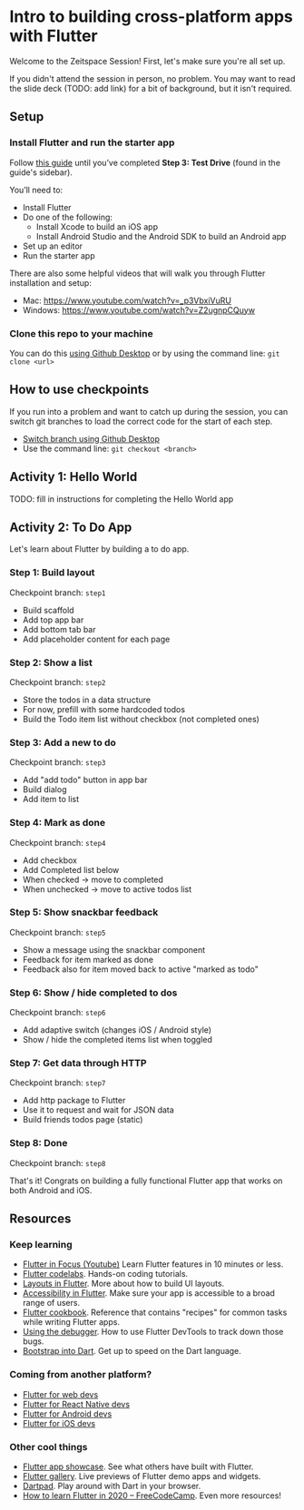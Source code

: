 # Intro to building cross-platform apps with Flutter
Welcome to the Zeitspace Session! First, let's make sure you're all set up.

If you didn't attend the session in person, no problem. You may want to read the slide deck (TODO: add link) for a bit of background, but it isn't required.

## Setup

### Install Flutter and run the starter app
Follow [this guide](https://flutter.dev/docs/get-started/install) until you’ve completed **Step 3: Test Drive** (found in the guide's sidebar). 

You’ll need to:

* Install Flutter
* Do one of the following:
  * Install Xcode to build an iOS app
  * Install Android Studio and the Android SDK to build an Android app
* Set up an editor
* Run the starter app

There are also some helpful videos that will walk you through Flutter installation and setup:
* Mac: https://www.youtube.com/watch?v=_p3VbxiVuRU
* Windows: https://www.youtube.com/watch?v=Z2ugnpCQuyw

### Clone this repo to your machine

You can do this [using Github Desktop](https://help.github.com/en/desktop/contributing-to-projects/cloning-a-repository-from-github-to-github-desktop) or by using the command line: `git clone <url>`

## How to use checkpoints

If you run into a problem and want to catch up during the session, you can switch git branches to load the correct code for the start of each step.
* [Switch branch using Github Desktop](https://help.github.com/en/desktop/contributing-to-projects/switching-between-branches)
* Use the command line: `git checkout <branch>`

## Activity 1: Hello World

TODO: fill in instructions for completing the Hello World app

## Activity 2: To Do App

Let's learn about Flutter by building a to do app.

### Step 1: Build layout

Checkpoint branch: `step1`

* Build scaffold
* Add top app bar
* Add bottom tab bar
* Add placeholder content for each page

### Step 2: Show a list

Checkpoint branch: `step2`

* Store the todos in a data structure
* For now, prefill with some hardcoded todos
* Build the Todo item list without checkbox (not completed ones)

### Step 3: Add a new to do

Checkpoint branch: `step3`

* Add "add todo" button in app bar
* Build dialog
* Add item to list

### Step 4: Mark as done

Checkpoint branch: `step4`

* Add checkbox
* Add Completed list below
* When checked -> move to completed
* When unchecked -> move to active todos list

### Step 5: Show snackbar feedback

Checkpoint branch: `step5`

* Show a message using the snackbar component
* Feedback for item marked as done
* Feedback also for item moved back to active "marked as todo"

### Step 6: Show / hide completed to dos

Checkpoint branch: `step6`

* Add adaptive switch (changes iOS / Android style)
* Show / hide the completed items list when toggled

### Step 7: Get data through HTTP

Checkpoint branch: `step7`

* Add http package to Flutter
* Use it to request and wait for JSON data
* Build friends todos page (static)

### Step 8: Done

Checkpoint branch: `step8`

That's it! Congrats on building a fully functional Flutter app that works on both Android and iOS.

## Resources

### Keep learning
* [Flutter in Focus (Youtube)](https://www.youtube.com/playlist?list=PLjxrf2q8roU2HdJQDjJzOeO6J3FoFLWr2) Learn Flutter features in 10 minutes or less.
* [Flutter codelabs](https://flutter.dev/docs/codelabs). Hands-on coding tutorials.
* [Layouts in Flutter](https://flutter.dev/docs/development/ui/layout). More about how to build UI layouts.
* [Accessibility in Flutter](https://flutter.dev/docs/development/accessibility-and-localization/accessibility). Make sure your app is accessible to a broad range of users.
* [Flutter cookbook](https://flutter.dev/docs/cookbook). Reference that contains "recipes" for common tasks while writing Flutter apps.
* [Using the debugger](https://flutter.dev/docs/development/tools/devtools/debugger). How to use Flutter DevTools to track down those bugs.
* [Bootstrap into Dart](https://flutter.dev/docs/resources/bootstrap-into-dart). Get up to speed on the Dart language.

### Coming from another platform?
* [Flutter for web devs](https://flutter.dev/docs/get-started/flutter-for/web-devs)
* [Flutter for React Native devs](https://flutter.dev/docs/get-started/flutter-for/react-native-devs)
* [Flutter for Android devs](https://flutter.dev/docs/get-started/flutter-for/android-devs)
* [Flutter for iOS devs](https://flutter.dev/docs/get-started/flutter-for/ios-devs)

### Other cool things
* [Flutter app showcase](https://flutter.dev/showcase). See what others have built with Flutter.
* [Flutter gallery](https://gallery.flutter.dev/#/). Live previews of Flutter demo apps and widgets.
* [Dartpad](https://dartpad.dev/). Play around with Dart in your browser.
* [How to learn Flutter in 2020 – FreeCodeCamp](https://www.freecodecamp.org/news/how-to-learn-flutter-in-2020/). Even more resources!

